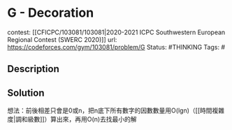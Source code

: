# G - Decoration

contest: [[CFICPC/103081/103081|2020-2021 ICPC Southwestern European Regional Contest (SWERC 2020)]]
url: https://codeforces.com/gym/103081/problem/G
Status: #THINKING
Tags: #

## Description

## Solution

想法：前後相差只會是0或n，把n底下所有數字的因數數量用O(lgn)（[[時間複雜度|調和級數]]）算出來，再用O(n)去找最小的解